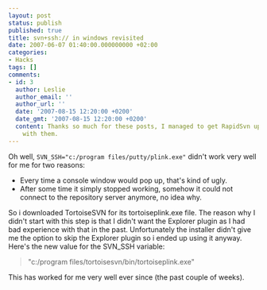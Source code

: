 ```yaml
---
layout: post
status: publish
published: true
title: svn+ssh:// in windows revisited
date: 2007-06-07 01:40:00.000000000 +02:00
categories:
- Hacks
tags: []
comments:
- id: 3
  author: Leslie
  author_email: ''
  author_url: ''
  date: '2007-08-15 12:20:00 +0200'
  date_gmt: '2007-08-15 12:20:00 +0200'
  content: Thanks so much for these posts, I managed to get RapidSvn up and running
    with them.
---
```

Oh well, `SVN_SSH="c:/program files/putty/plink.exe"` didn't work very well for me for two reasons:

<ul>
<li>Every time a console window would pop up, that's kind of ugly.</li>
<li>After some time it simply stopped working, somehow it could not connect to the repository server anymore, no idea why.</li>
</ul>

So i downloaded TortoiseSVN for its tortoiseplink.exe file. The reason why I didn't start with this step is that I didn't want the Explorer plugin as I had bad experience with that in the past. Unfortunately the installer didn't give me the option to skip the Explorer plugin so i ended up using it anyway. Here's the new value for the SVN_SSH variable: 

<blockquote>"c:/program files/tortoisesvn/bin/tortoiseplink.exe"</blockquote>

This has worked for me very well ever since (the past couple of weeks).
